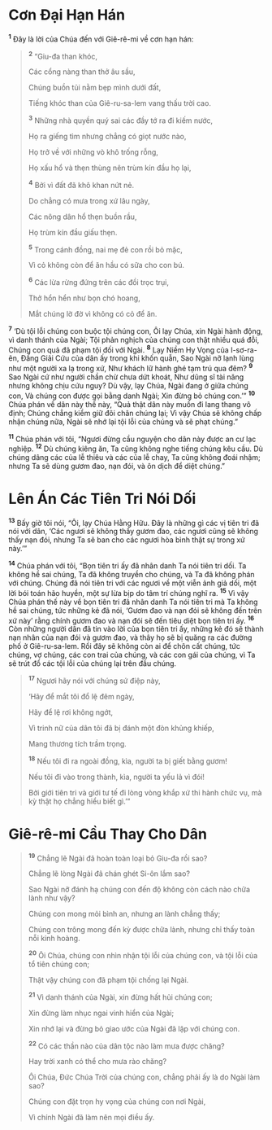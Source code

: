 # Cơn Ðại Hạn Hán
<sup><b>1</b></sup> Ðây là lời của Chúa đến với Giê-rê-mi về cơn hạn hán:


> <sup><b>2</b></sup> “Giu-đa than khóc,
> 
> Các cổng nàng than thở âu sầu,
> 
> Chúng buồn tủi nằm bẹp mình dưới đất,
> 
> Tiếng khóc than của Giê-ru-sa-lem vang thấu trời cao.
> 
> <sup><b>3</b></sup> Những nhà quyền quý sai các đầy tớ ra đi kiếm nước,
> 
> Họ ra giếng tìm nhưng chẳng có giọt nước nào,
> 
> Họ trở về với những vò khô trống rỗng,
> 
> Họ xấu hổ và thẹn thùng nên trùm kín đầu họ lại,
> 
> <sup><b>4</b></sup> Bởi vì đất đã khô khan nứt nẻ.
> 
> Do chẳng có mưa trong xứ lâu ngày,
> 
> Các nông dân hổ thẹn buồn rầu,
> 
> Họ trùm kín đầu giấu thẹn.
> 
> <sup><b>5</b></sup> Trong cánh đồng, nai mẹ đẻ con rồi bỏ mặc,
> 
> Vì cỏ không còn để ăn hầu có sữa cho con bú.
> 
> <sup><b>6</b></sup> Các lừa rừng đứng trên các đồi trọc trụi,
> 
> Thở hổn hển như bọn chó hoang,
> 
> Mắt chúng lờ đờ vì không có cỏ để ăn.
>

<sup><b>7</b></sup> ‘Dù tội lỗi chúng con buộc tội chúng con, Ôi lạy Chúa, xin Ngài hành động, vì danh thánh của Ngài; Tội phản nghịch của chúng con thật nhiều quá đỗi, Chúng con quả đã phạm tội đối với Ngài. <sup><b>8</b></sup> Lạy Niềm Hy Vọng của I-sơ-ra-ên, Ðấng Giải Cứu của dân ấy trong khi khốn quẫn, Sao Ngài nỡ lạnh lùng như một người xa lạ trong xứ, Như khách lữ hành ghé tạm trú qua đêm? <sup><b>9</b></sup> Sao Ngài cứ như người chần chừ chưa dứt khoát, Như dũng sĩ tài năng nhưng không chịu cứu nguy? Dù vậy, lạy Chúa, Ngài đang ở giữa chúng con, Và chúng con được gọi bằng danh Ngài; Xin đừng bỏ chúng con.’” <sup><b>10</b></sup> Chúa phán về dân này thế này, “Quả thật dân này muốn đi lang thang vô định; Chúng chẳng kiềm giữ đôi chân chúng lại; Vì vậy Chúa sẽ không chấp nhận chúng nữa, Ngài sẽ nhớ lại tội lỗi của chúng và sẽ phạt chúng.”

<sup><b>11</b></sup> Chúa phán với tôi, “Ngươi đừng cầu nguyện cho dân này được an cư lạc nghiệp. <sup><b>12</b></sup> Dù chúng kiêng ăn, Ta cũng không nghe tiếng chúng kêu cầu. Dù chúng dâng các của lễ thiêu và các của lễ chay, Ta cũng không đoái nhậm; nhưng Ta sẽ dùng gươm đao, nạn đói, và ôn dịch để diệt chúng.”

# Lên Án Các Tiên Tri Nói Dối
<sup><b>13</b></sup> Bấy giờ tôi nói, “Ôi, lạy Chúa Hằng Hữu. Ðây là những gì các vị tiên tri đã nói với dân, ‘Các ngươi sẽ không thấy gươm đao, các ngươi cũng sẽ không thấy nạn đói, nhưng Ta sẽ ban cho các ngươi hòa bình thật sự trong xứ này.’”

<sup><b>14</b></sup> Chúa phán với tôi, “Bọn tiên tri ấy đã nhân danh Ta nói tiên tri dối. Ta không hề sai chúng, Ta đã không truyền cho chúng, và Ta đã không phán với chúng. Chúng đã nói tiên tri với các ngươi về một viễn ảnh giả dối, một lời bói toán hão huyền, một sự lừa bịp do tâm trí chúng nghĩ ra. <sup><b>15</b></sup> Vì vậy Chúa phán thế này về bọn tiên tri đã nhân danh Ta nói tiên tri mà Ta không hề sai chúng, tức những kẻ đã nói, ‘Gươm đao và nạn đói sẽ không đến trên xứ này’ rằng chính gươm đao và nạn đói sẽ đến tiêu diệt bọn tiên tri ấy. <sup><b>16</b></sup> Còn những người dân đã tin vào lời của bọn tiên tri ấy, những kẻ đó sẽ thành nạn nhân của nạn đói và gươm đao, và thây họ sẽ bị quăng ra các đường phố ở Giê-ru-sa-lem. Rồi đây sẽ không còn ai để chôn cất chúng, tức chúng, vợ chúng, các con trai của chúng, và các con gái của chúng, vì Ta sẽ trút đổ các tội lỗi của chúng lại trên đầu chúng.


> <sup><b>17</b></sup> Ngươi hãy nói với chúng sứ điệp này,
> 
> ‘Hãy để mắt tôi đổ lệ đêm ngày,
> 
> Hãy để lệ rơi không ngớt,
> 
> Vì trinh nữ của dân tôi đã bị đánh một đòn khủng khiếp,
> 
> Mang thương tích trầm trọng.
> 
> <sup><b>18</b></sup> Nếu tôi đi ra ngoài đồng, kìa, người ta bị giết bằng gươm!
> 
> Nếu tôi đi vào trong thành, kìa, người ta yếu lả vì đói!
> 
> Bởi giới tiên tri và giới tư tế đi lòng vòng khắp xứ thi hành chức vụ, mà kỳ thật họ chẳng hiểu biết gì.’”
>

# Giê-rê-mi Cầu Thay Cho Dân

> <sup><b>19</b></sup> Chẳng lẽ Ngài đã hoàn toàn loại bỏ Giu-đa rồi sao?
> 
> Chẳng lẽ lòng Ngài đã chán ghét Si-ôn lắm sao?
> 
> Sao Ngài nỡ đánh hạ chúng con đến độ không còn cách nào chữa lành như vậy?
> 
> Chúng con mong mỏi bình an, nhưng an lành chẳng thấy;
> 
> Chúng con trông mong đến kỳ được chữa lành, nhưng chỉ thấy toàn nỗi kinh hoàng.
> 
> <sup><b>20</b></sup> Ôi Chúa, chúng con nhìn nhận tội lỗi của chúng con, và tội lỗi của tổ tiên chúng con;
> 
> Thật vậy chúng con đã phạm tội chống lại Ngài.
> 
> <sup><b>21</b></sup> Vì danh thánh của Ngài, xin đừng hất hủi chúng con;
> 
> Xin đừng làm nhục ngai vinh hiển của Ngài;
> 
> Xin nhớ lại và đừng bỏ giao ước của Ngài đã lập với chúng con.
> 
> <sup><b>22</b></sup> Có các thần nào của dân tộc nào làm mưa được chăng?
> 
> Hay trời xanh có thể cho mưa rào chăng?
> 
> Ôi Chúa, Ðức Chúa Trời của chúng con, chẳng phải ấy là do Ngài làm sao?
> 
> Chúng con đặt trọn hy vọng của chúng con nơi Ngài,
> 
> Vì chính Ngài đã làm nên mọi điều ấy.
>

